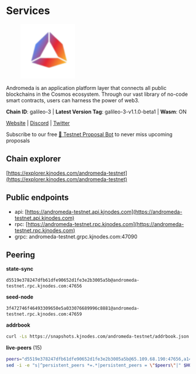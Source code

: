 # Services

<figure><img src="https://raw.githubusercontent.com/kj89/cosmos-images/main/logos/andromeda.png" width="150" alt=""><figcaption></figcaption></figure>

Andromeda is an application platform layer that connects all  public blockchains in the Cosmos ecosystem. Through our vast  library of no-code smart contracts, users can harness the power of web3.

**Chain ID**: galileo-3 | **Latest Version Tag**: galileo-3-v1.1.0-beta1 | **Wasm**: ON

[Website](https://www.andromedaprotocol.io) | [Discord](https://discord.gg/wzM3kSN3sE) | [Twitter](https://twitter.com/andromedaprot)



Subscribe to our free [🤖 Testnet Proposal Bot](https://t.me/kjnodes_testnet_proposal_bot) to never miss upcoming proposals


## Chain explorer
[https://explorer.kjnodes.com/andromeda-testnet](https://explorer.kjnodes.com/andromeda-testnet)

## Public endpoints

* api: [https://andromeda-testnet.api.kjnodes.com](https://andromeda-testnet.api.kjnodes.com)
* rpc: [https://andromeda-testnet.rpc.kjnodes.com](https://andromeda-testnet.rpc.kjnodes.com)
* grpc: andromeda-testnet.grpc.kjnodes.com:47090

## Peering

**state-sync**

```text
d5519e378247dfb61dfe90652d1fe3e2b3005a5b@andromeda-testnet.rpc.kjnodes.com:47656
```

**seed-node**

```text
3f472746f46493309650e5a033076689996c8881@andromeda-testnet.rpc.kjnodes.com:47659
```

**addrbook**
```bash
curl -Ls https://snapshots.kjnodes.com/andromeda-testnet/addrbook.json > $HOME/.andromedad/config/addrbook.json
```

**live-peers** (15)
```bash
peers="d5519e378247dfb61dfe90652d1fe3e2b3005a5b@65.109.68.190:47656,a14e423bd01f55bdc29c2eeac99aaa0398e94228@45.14.194.212:26656,2475bcd6fc1950d8ddecfccd2c3161ce99130741@194.126.172.250:36656,f3d598517ea86c08236b53882338b0b5e1d0f0e8@213.239.207.175:42656,4d4ef8f6ff2f1ac8ba5e102e858f6ecbd0d3dda1@31.220.84.3:26656,f1d30c5f2d5882823317718eb4455f87ae846d0a@85.239.235.235:30656,a583f951655a3c9934944d332bb4f6cf7416a3b7@94.131.108.126:26656,03603fb96ded3aabe7451efad31fb8d0c523a0ee@146.19.75.97:26656,8870aca1936673bb2068ed07fcadc6c46d3ec3a1@146.190.83.6:22656,0f966c78a7ac4722bd389f5c010efb8235ca8f73@65.108.227.112:14656,4cd929e58c35970289659e402a582115671baaee@65.109.106.91:25656,443a51f595c9ca16273ca6146db1375e4223a91f@172.93.110.154:26656,3b998a882d8d9bcb2869eef988af86254e0e9602@89.116.29.20:26656,f51b215535e43428b7122c3d3ebbb4ab20c1b808@185.9.144.138:26656,247f3c2bed475978af238d97be68226c1f084180@88.99.164.158:4376"
sed -i -e "s|^persistent_peers *=.*|persistent_peers = \"$peers\"|" $HOME/.andromedad/config/config.toml
```
